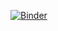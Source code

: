 [![Binder](https://mybinder.org/badge_logo.svg)](https://mybinder.org/v2/gh/msarabi95/titrations/HEAD)